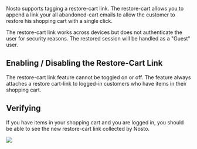 Nosto supports tagging a restore-cart link. The restore-cart allows you to append a link your all abandoned-cart emails to allow the customer to restore his shopping cart with a single click.

The restore-cart link works across devices but does not authenticate the user for security reasons. The restored session will be handled as a "Guest" user.

## Enabling / Disabling the Restore-Cart Link

The restore-cart link feature cannot be toggled on or off. The feature always attaches a restore cart-link to logged-in customers who have items in their shopping cart.

## Verifying

If you have items in your shopping cart and you are logged in, you should be able to see the new restore-cart link collected by Nosto.

![](https://user-images.githubusercontent.com/327432/34688874-3e5c0ee4-f4bc-11e7-99ce-891d49d93c39.png)